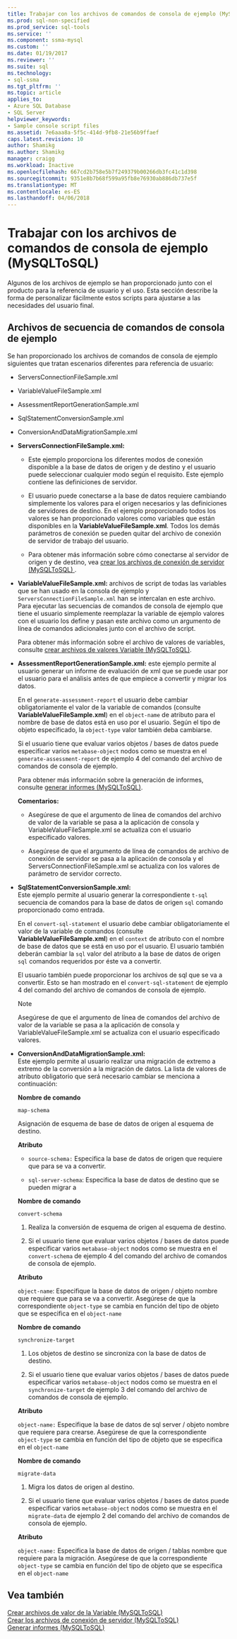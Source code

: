 ```yaml
---
title: Trabajar con los archivos de comandos de consola de ejemplo (MySQLToSQL) | Documentos de Microsoft
ms.prod: sql-non-specified
ms.prod_service: sql-tools
ms.service: ''
ms.component: ssma-mysql
ms.custom: ''
ms.date: 01/19/2017
ms.reviewer: ''
ms.suite: sql
ms.technology:
- sql-ssma
ms.tgt_pltfrm: ''
ms.topic: article
applies_to:
- Azure SQL Database
- SQL Server
helpviewer_keywords:
- Sample console script files
ms.assetid: 7e6aaa8a-5f5c-414d-9fb8-21e56b9ffaef
caps.latest.revision: 10
author: Shamikg
ms.author: Shamikg
manager: craigg
ms.workload: Inactive
ms.openlocfilehash: 667cd2b758e5b7f249379b00266db3fc41c1d398
ms.sourcegitcommit: 9351e8b7b68f599a95fb8e76930ab886db737e5f
ms.translationtype: MT
ms.contentlocale: es-ES
ms.lasthandoff: 04/06/2018
---
```

# <a name="working-with-the-sample-console-script-files-mysqltosql"></a>Trabajar con los archivos de comandos de consola de ejemplo (MySQLToSQL)
Algunos de los archivos de ejemplo se han proporcionado junto con el producto para la referencia de usuario y el uso. Esta sección describe la forma de personalizar fácilmente estos scripts para ajustarse a las necesidades del usuario final.  
  
## <a name="sample-console-script-files"></a>Archivos de secuencia de comandos de consola de ejemplo  
Se han proporcionado los archivos de comandos de consola de ejemplo siguientes que tratan escenarios diferentes para referencia de usuario:  
  
-   ServersConnectionFileSample.xml  
  
-   VariableValueFileSample.xml  
  
-   AssessmentReportGenerationSample.xml  
  
-   SqlStatementConversionSample.xml  
  
-   ConversionAndDataMigrationSample.xml  
  
-   **ServersConnectionFileSample.xml:**  
  
    -   Este ejemplo proporciona los diferentes modos de conexión disponible a la base de datos de origen y de destino y el usuario puede seleccionar cualquier modo según el requisito. Este ejemplo contiene las definiciones de servidor.  
  
    -   El usuario puede conectarse a la base de datos requiere cambiando simplemente los valores para el origen necesarios y las definiciones de servidores de destino. En el ejemplo proporcionado todos los valores se han proporcionado valores como variables que están disponibles en la **VariableValueFileSample.xml**.  Todos los demás parámetros de conexión se pueden quitar del archivo de conexión de servidor de trabajo del usuario.  
  
    -   Para obtener más información sobre cómo conectarse al servidor de origen y de destino, vea [crear los archivos de conexión de servidor &#40;MySQLToSQL&#41; ](../../ssma/mysql/creating-the-server-connection-files-mysqltosql.md) .  
  
-   **VariableValueFileSample.xml:** archivos de script de todas las variables que se han usado en la consola de ejemplo y `ServersConnectionFileSample.xml` han se intercalan en este archivo. Para ejecutar las secuencias de comandos de consola de ejemplo que tiene el usuario simplemente reemplazar la variable de ejemplo valores con el usuario los define y pasan este archivo como un argumento de línea de comandos adicionales junto con el archivo de script.  
  
    Para obtener más información sobre el archivo de valores de variables, consulte [crear archivos de valores Variable &#40;MySQLToSQL&#41;](../../ssma/mysql/creating-variable-value-files-mysqltosql.md).  
  
-   **AssessmentReportGenerationSample.xml:** este ejemplo permite al usuario generar un informe de evaluación de xml que se puede usar por el usuario para el análisis antes de que empiece a convertir y migrar los datos.  
  
    En el `generate-assessment-report` el usuario debe cambiar obligatoriamente el valor de la variable de comandos (consulte **VariableValueFileSample.xml**) en el `object-name` de atributo para el nombre de base de datos está en uso por el usuario. Según el tipo de objeto especificado, la `object-type` valor también deba cambiarse.  
  
    Si el usuario tiene que evaluar varios objetos / bases de datos puede especificar varios `metabase-object` nodos como se muestra en el `generate-assessment-report` de ejemplo 4 del comando del archivo de comandos de consola de ejemplo.  
  
    Para obtener más información sobre la generación de informes, consulte [generar informes &#40;MySQLToSQL&#41;](../../ssma/mysql/generating-reports-mysqltosql.md).  
  
    **Comentarios:**  
  
    -   Asegúrese de que el argumento de línea de comandos del archivo de valor de la variable se pasa a la aplicación de consola y VariableValueFileSample.xml se actualiza con el usuario especificado valores.  
  
    -   Asegúrese de que el argumento de línea de comandos de archivo de conexión de servidor se pasa a la aplicación de consola y el ServersConnectionFileSample.xml se actualiza con los valores de parámetro de servidor correcto.  
  
-   **SqlStatementConversionSample.xml:**  
    Este ejemplo permite al usuario generar la correspondiente `t-sql` secuencia de comandos para la base de datos de origen `sql` comando proporcionado como entrada.  
  
    En el `convert-sql-statement` el usuario debe cambiar obligatoriamente el valor de la variable de comandos (consulte **VariableValueFileSample.xml**) en el `context` de atributo con el nombre de base de datos que se está en uso por el usuario. El usuario también deberán cambiar la `sql` valor del atributo a la base de datos de origen `sql` comandos requeridos por éste va a convertir.  
  
    El usuario también puede proporcionar los archivos de sql que se va a convertir. Esto se han mostrado en el `convert-sql-statement` de ejemplo 4 del comando del archivo de comandos de consola de ejemplo.  
  
    > [!NOTE]  
    > Asegúrese de que el argumento de línea de comandos del archivo de valor de la variable se pasa a la aplicación de consola y VariableValueFileSample.xml se actualiza con el usuario especificado valores.  
  
-   **ConversionAndDataMigrationSample.xml:**  
     Este ejemplo permite al usuario realizar una migración de extremo a extremo de la conversión a la migración de datos. La lista de valores de atributo obligatorio que será necesario cambiar se menciona a continuación:  
  
    **Nombre de comando**  
  
    `map-schema`  
  
    Asignación de esquema de base de datos de origen al esquema de destino.  
  
    **Atributo**  
  
    -   `source-schema:` Especifica la base de datos de origen que requiere que para se va a convertir.  
  
    -   `sql-server-schema`: Especifica la base de datos de destino que se pueden migrar a  
  
    **Nombre de comando**  
  
    `convert-schema`  
  
    1.  Realiza la conversión de esquema de origen al esquema de destino.  
  
    2.  Si el usuario tiene que evaluar varios objetos / bases de datos puede especificar varios `metabase-object` nodos como se muestra en el `convert-schema` de ejemplo 4 del comando del archivo de comandos de consola de ejemplo.  
  
    **Atributo**  
  
    `object-name`: Especifique la base de datos de origen / objeto nombre que requiere que para se va a convertir. Asegúrese de que la correspondiente `object-type` se cambia en función del tipo de objeto que se especifica en el `object-name`  
  
    **Nombre de comando**  
  
    `synchronize-target`  
  
    1.  Los objetos de destino se sincroniza con la base de datos de destino.  
  
    2.  Si el usuario tiene que evaluar varios objetos / bases de datos puede especificar varios `metabase-object` nodos como se muestra en el `synchronize-target` de ejemplo 3 del comando del archivo de comandos de consola de ejemplo.  
  
    **Atributo**  
  
    `object-name:` Especifique la base de datos de sql server / objeto nombre que requiere para crearse. Asegúrese de que la correspondiente `object-type` se cambia en función del tipo de objeto que se especifica en el `object-name`  
  
    **Nombre de comando**  
  
    `migrate-data`  
  
    1.  Migra los datos de origen al destino.  
  
    2.  Si el usuario tiene que evaluar varios objetos / bases de datos puede especificar varios `metabase-object` nodos como se muestra en el `migrate-data` de ejemplo 2 del comando del archivo de comandos de consola de ejemplo.  
  
    **Atributo**  
  
    `object-name:` Especifica la base de datos de origen / tablas nombre que requiere para la migración. Asegúrese de que la correspondiente `object-type` se cambia en función del tipo de objeto que se especifica en el `object-name`  
  
## <a name="see-also"></a>Vea también  
[Crear archivos de valor de la Variable &#40;MySQLToSQL&#41;](../../ssma/mysql/creating-variable-value-files-mysqltosql.md)  
[Crear los archivos de conexión de servidor &#40;MySQLToSQL&#41;](../../ssma/mysql/creating-the-server-connection-files-mysqltosql.md)  
[Generar informes &#40;MySQLToSQL&#41;](../../ssma/mysql/generating-reports-mysqltosql.md)  
  
